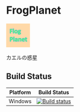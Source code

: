
# FrogPlanet

<img src="image/icon.png" width="64">

カエルの惑星


## Build Status

| Platform | Build Status |
|:--------:|:------------:|
| Windows | [![Build status](https://ci.appveyor.com/api/projects/status/m8snt48ksvirreck/branch/master?svg=true)](https://ci.appveyor.com/project/n-suudai/frogplanet/branch/master) |
